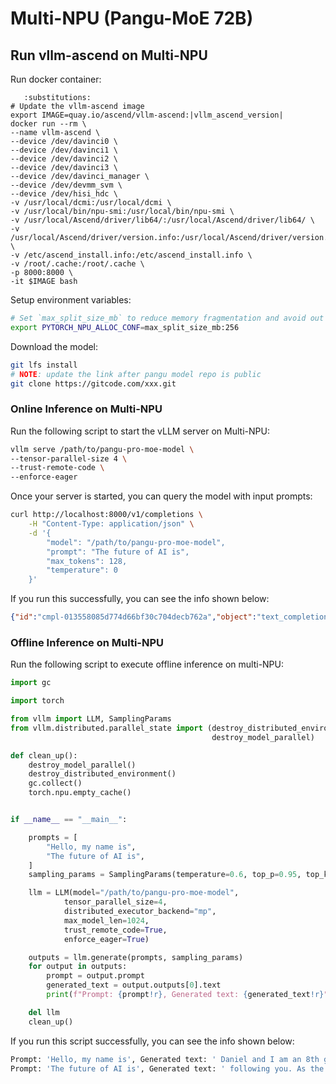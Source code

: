# Multi-NPU (Pangu-MoE 72B)

## Run vllm-ascend on Multi-NPU

Run docker container:

```{code-block} bash
   :substitutions:
# Update the vllm-ascend image
export IMAGE=quay.io/ascend/vllm-ascend:|vllm_ascend_version|
docker run --rm \
--name vllm-ascend \
--device /dev/davinci0 \
--device /dev/davinci1 \
--device /dev/davinci2 \
--device /dev/davinci3 \
--device /dev/davinci_manager \
--device /dev/devmm_svm \
--device /dev/hisi_hdc \
-v /usr/local/dcmi:/usr/local/dcmi \
-v /usr/local/bin/npu-smi:/usr/local/bin/npu-smi \
-v /usr/local/Ascend/driver/lib64/:/usr/local/Ascend/driver/lib64/ \
-v /usr/local/Ascend/driver/version.info:/usr/local/Ascend/driver/version.info \
-v /etc/ascend_install.info:/etc/ascend_install.info \
-v /root/.cache:/root/.cache \
-p 8000:8000 \
-it $IMAGE bash
```

Setup environment variables:

```bash
# Set `max_split_size_mb` to reduce memory fragmentation and avoid out of memory
export PYTORCH_NPU_ALLOC_CONF=max_split_size_mb:256
```

Download the model:

```bash
git lfs install
# NOTE: update the link after pangu model repo is public
git clone https://gitcode.com/xxx.git
```

### Online Inference on Multi-NPU

Run the following script to start the vLLM server on Multi-NPU:

```bash
vllm serve /path/to/pangu-pro-moe-model \
--tensor-parallel-size 4 \
--trust-remote-code \
--enforce-eager
```

Once your server is started, you can query the model with input prompts:

```bash
curl http://localhost:8000/v1/completions \
    -H "Content-Type: application/json" \
    -d '{
        "model": "/path/to/pangu-pro-moe-model",
        "prompt": "The future of AI is",
        "max_tokens": 128,
        "temperature": 0
    }'
```

If you run this successfully, you can see the info shown below:

```json
{"id":"cmpl-013558085d774d66bf30c704decb762a","object":"text_completion","created":1750472788,"model":"/path/to/pangu-pro-moe-model","choices":[{"index":0,"text":" not just about creating smarter machines but about fostering collaboration between humans and AI systems. This partnership can lead to more efficient problem-solving, innovative solutions, and a better quality of life for people around the globe.\n\nHowever, achieving this future requires addressing several challenges. Ethical considerations, such as bias in AI algorithms and privacy concerns, must be prioritized. Additionally, ensuring that AI technologies are accessible to all and do not exacerbate existing inequalities is crucial.\n\nIn conclusion, AI stands at the forefront of technological advancement, with vast potential to transform industries and everyday life. By embracing its opportunities while responsibly managing its risks, we can harn","logprobs":null,"finish_reason":"length","stop_reason":null,"prompt_logprobs":null}],"usage":{"prompt_tokens":6,"total_tokens":134,"completion_tokens":128,"prompt_tokens_details":null},"kv_transfer_params":null}
```

### Offline Inference on Multi-NPU

Run the following script to execute offline inference on multi-NPU:

```python
import gc

import torch

from vllm import LLM, SamplingParams
from vllm.distributed.parallel_state import (destroy_distributed_environment,
                                             destroy_model_parallel)

def clean_up():
    destroy_model_parallel()
    destroy_distributed_environment()
    gc.collect()
    torch.npu.empty_cache()


if __name__ == "__main__":

    prompts = [
        "Hello, my name is",
        "The future of AI is",
    ]
    sampling_params = SamplingParams(temperature=0.6, top_p=0.95, top_k=40)

    llm = LLM(model="/path/to/pangu-pro-moe-model",
            tensor_parallel_size=4,
            distributed_executor_backend="mp",
            max_model_len=1024,
            trust_remote_code=True,
            enforce_eager=True)

    outputs = llm.generate(prompts, sampling_params)
    for output in outputs:
        prompt = output.prompt
        generated_text = output.outputs[0].text
        print(f"Prompt: {prompt!r}, Generated text: {generated_text!r}")

    del llm
    clean_up()
```

If you run this script successfully, you can see the info shown below:

```bash
Prompt: 'Hello, my name is', Generated text: ' Daniel and I am an 8th grade student at York Middle School. I'
Prompt: 'The future of AI is', Generated text: ' following you. As the technology advances, a new report from the Institute for the'
```
